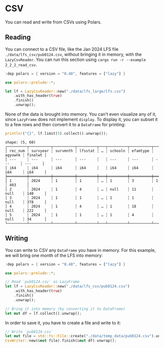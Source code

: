 # CSV

You can read and write from CSVs using Polars.

## Reading

You can connect to a CSV file, like the Jan 2024 LFS file `./data/lfs_csv/pub0124.csv`, without bringing it in memory, with the `LazyCsvReader`. You can run this section using `cargo run -r --example 2_2_2_read_csv`.

```rust
:dep polars = { version = "0.48", features = ["lazy"] }

use polars::prelude::*;

let lf = LazyCsvReader::new("./data/lfs_large/lfs.csv")
    .with_has_header(true)
    .finish()
    .unwrap();
```

None of the data is brought into memory. You can't even visualize any of it, since `LazyFrame` does not implement `display`. To display it, you can subset it to a few rows and then convert it to a `DataFrame` for printing: 

```Rust
println!("{}", lf.limit(5).collect().unwrap());
```

```
shape: (5, 60)
┌─────────┬──────────┬──────────┬─────────┬───┬─────────┬──────────┬─────────┬─────────┐
│ rec_num ┆ survyear ┆ survmnth ┆ lfsstat ┆ … ┆ schooln ┆ efamtype ┆ agyownk ┆ finalwt │
│ ---     ┆ ---      ┆ ---      ┆ ---     ┆   ┆ ---     ┆ ---      ┆ ---     ┆ ---     │
│ i64     ┆ i64      ┆ i64      ┆ i64     ┆   ┆ i64     ┆ i64      ┆ i64     ┆ i64     │
╞═════════╪══════════╪══════════╪═════════╪═══╪═════════╪══════════╪═════════╪═════════╡
│ 1       ┆ 2024     ┆ 1        ┆ 1       ┆ … ┆ 1       ┆ 3        ┆ 1       ┆ 403     │
│ 2       ┆ 2024     ┆ 1        ┆ 4       ┆ … ┆ null    ┆ 11       ┆ null    ┆ 140     │
│ 3       ┆ 2024     ┆ 1        ┆ 1       ┆ … ┆ 1       ┆ 1        ┆ null    ┆ 378     │
│ 4       ┆ 2024     ┆ 1        ┆ 4       ┆ … ┆ 1       ┆ 18       ┆ null    ┆ 222     │
│ 5       ┆ 2024     ┆ 1        ┆ 1       ┆ … ┆ 1       ┆ 4        ┆ null    ┆ 34      │
└─────────┴──────────┴──────────┴─────────┴───┴─────────┴──────────┴─────────┴─────────┘
```

## Writing

You can write to CSV any `DataFrame` you have in memory. For this example, we will bring one month of the LFS into memory:

```Rust
:dep polars = { version = "0.48", features = ["lazy"] }

use polars::prelude::*;

// Read `pub0124.csv` as LazyFrame
let lf = LazyCsvReader::new("./data/lfs_csv/pub0124.csv")
    .with_has_header(true)
    .finish()
    .unwrap();

// Bring it into memory (by converting it to DataFrame)
let mut df = lf.collect().unwrap();
```

In order to save it, you have to create a file and write to it:

```Rust
// Write `pub0124.csv`
let mut file = std::fs::File::create("./data/temp_data/pub0124.csv").unwrap();
CsvWriter::new(&mut file).finish(&mut df).unwrap();
```